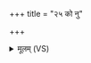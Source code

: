 +++
title = "२५ को नु"

+++
<details><summary>मूलम् (VS)</summary>

को नु गौः क ए॑कऋ॒षिः किमु॒ धाम॒ का आ॒शिषः॑।  
य॒क्षं पृ॑थि॒व्यामे॑क॒वृदे॑क॒र्तुः क॑त॒मो नु सः ॥
</details>